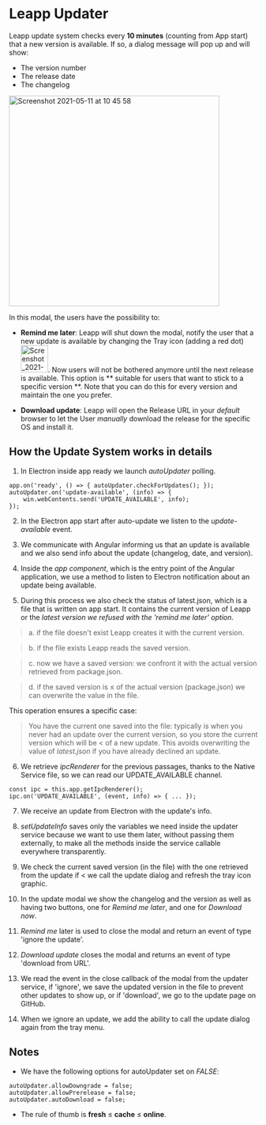 # Leapp Updater

Leapp update system checks every **10 minutes** (counting from App start) that a new version is available. If so, a dialog message will pop up and will show:

- The version number
- The release date
- The changelog

<img width="426" alt="Screenshot 2021-05-11 at 10 45 58" src="https://user-images.githubusercontent.com/9497292/117786735-1e418f80-b246-11eb-8e53-b3a5f4c79126.png">

In this modal, the users have the possibility to:

- **Remind me later**: Leapp will shut down the modal, notify the user that a new update is available by changing the Tray icon (adding a red dot) <img width="55" alt="Screenshot_2021-05-04_at_10 28 21 (1)" src="https://user-images.githubusercontent.com/9497292/117785141-97d87e00-b244-11eb-83e7-c39b8f771314.png">. Now users will not be bothered anymore until the next release is available. This option is ** suitable for users that want to stick to a specific version **. Note that you can do this for every version and maintain the one you prefer.

- **Download update**: Leapp will open the Release URL in your *default* browser to let the User *manually* download the release for the specific OS and install it.

## How the Update System works in details

1) In Electron inside app ready we launch *autoUpdater* polling.

```
app.on('ready', () => { autoUpdater.checkForUpdates(); });
autoUpdater.on('update-available', (info) => {
    win.webContents.send('UPDATE_AVAILABLE', info);
});
```

2) In the Electron app start after auto-update we listen to the *update-available* event.

3) We communicate with Angular informing us that an update is available and we also send info about the update (changelog, date, and version).

4) Inside the *app component*, which is the entry point of the Angular application, we use a method to listen to Electron notification about an update being available.

5) During this process we also check the status of latest.json, which is a file that is written on app start. It contains the current version of Leapp or the *latest version we refused with the 'remind me later' option*.

> a. if the file doesn't exist Leapp creates it with the current version.

> b. if the file exists Leapp reads the saved version.

> c. now we have a saved version: we confront it with the actual version retrieved from package.json.

> d. if the saved version is ≤ of the actual version (package.json) we can overwrite the value in the file.

This operation ensures a specific case:

> You have the current one saved into the file: typically is when you never had an update over the current version, so you store the current version which will be < of a new update. This avoids overwriting the value of *latest.json* if you have already declined an update.

6) We retrieve *ipcRenderer* for the previous passages, thanks to the Native Service file, so we can read our UPDATE_AVAILABLE channel.

```
const ipc = this.app.getIpcRenderer();
ipc.on('UPDATE_AVAILABLE', (event, info) => { ... });
```

7) We receive an update from Electron with the update's info.

8) *setUpdateInfo* saves only the variables we need inside the updater service because we want to use them later, without passing them externally, to make all the methods inside the service callable everywhere transparently.

9) We check the current saved version (in the file) with the one retrieved from the update if < we call the update dialog and refresh the tray icon graphic.

10) In the update modal we show the changelog and the version as well as having two buttons, one for *Remind me later*, and one for *Download now*.

1) *Remind me* later is used to close the modal and return an event of type 'ignore the update'.

2) *Download update* closes the modal and returns an event of type 'download from URL'.

11) We read the event in the close callback of the modal from the updater service, if 'ignore', we save the updated version in the file to prevent other updates to show up, or if 'download', we go to the update page on GitHub.

12) When we ignore an update, we add the ability to call the update dialog again from the tray menu.

## Notes

- We have the following options for autoUpdater set on *FALSE*:

```
autoUpdater.allowDowngrade = false;
autoUpdater.allowPrerelease = false;
autoUpdater.autoDownload = false;
```

- The rule of thumb is **fresh** ≤ **cache** ≤ **online**.
